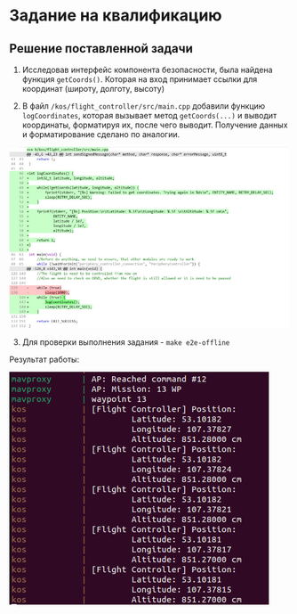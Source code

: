 # Задание на квалификацию

## Решение поставленной задачи

1. Исследовав интерфейс компонента безопасности, была найдена функция `getCoords()`. Которая на вход принимает ссылки для координат (широту, долготу, высоту)

2. В файл `/kos/flight_controller/src/main.cpp` добавили функцию `logCoordinates`, которая вызывает метод `getCoords(...)` и выводит координаты, форматируя их, после чего выводит.
Получение данных и форматирование сделано по аналогии.

![Изменения в коде](/docs/qualification/code.jpg)

3. Для проверки выполнения задания - `make e2e-offline`

Результат работы:

![Консоль с выводом логов по координатам](/docs/qualification/logs.jpg)